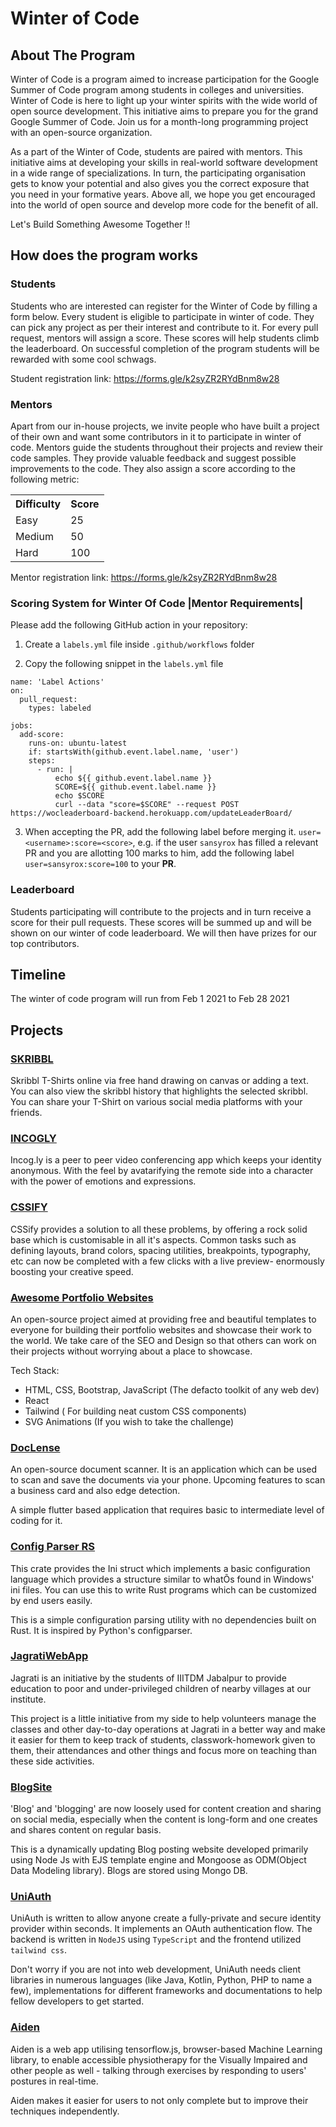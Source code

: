 # Winter of Code

## About The Program

Winter of Code is a program aimed to increase participation for the Google Summer of Code program among students in colleges and universities.
Winter of Code is here to light up your winter spirits with the wide world of open source development. This initiative aims to prepare you for the grand Google Summer of Code. Join us for a month-long programming project with an open-source organization.

As a part of the Winter of Code, students are paired with mentors. This initiative aims at developing your skills in real-world software development in a wide range of specializations. In turn, the participating organisation gets to know your potential and also gives you the correct exposure that you need in your formative years. Above all, we hope you get encouraged into the world of open source and develop more code for the benefit of all.

Let's Build Something Awesome Together !!

## How does the program works

### Students

Students who are interested can register for the Winter of Code by filling a form below. Every student is eligible to participate in winter of code. They can pick any project as per their interest and contribute to it. For every pull request, mentors will assign a score. These scores will help students climb the leaderboard. On successful completion of the program students will be rewarded with some cool schwags.

Student registration link: https://forms.gle/k2syZR2RYdBnm8w28

### Mentors

Apart from our in-house projects, we invite people who have built a project of their own and want some contributors in it to participate in winter of code. Mentors guide the students throughout their projects and review their code samples. They provide valuable feedback and suggest possible improvements to the code. They also assign a score according to the following metric:

<table>
  <tr>
    <th>Difficulty</th>
    <th>Score</th>
  </tr>
  <tr>
    <td>Easy</td>
    <td>25</td>
  </tr>
  <tr>
    <td>Medium</td>
    <td>50</td>
  </tr>
  <tr>
    <td>Hard</td>
    <td>100</td>
  </tr>
</table>

Mentor registration link: https://forms.gle/k2syZR2RYdBnm8w28

### Scoring System for Winter Of Code |Mentor Requirements|

Please add the following GitHub action in your repository:

1. Create a `labels.yml` file inside `.github/workflows` folder

2. Copy the following snippet in the `labels.yml` file

```
name: 'Label Actions'
on: 
  pull_request:
    types: labeled

jobs:
  add-score:
    runs-on: ubuntu-latest
    if: startsWith(github.event.label.name, 'user')
    steps:
      - run: |
          echo ${{ github.event.label.name }}
          SCORE=${{ github.event.label.name }}
          echo $SCORE
          curl --data "score=$SCORE" --request POST https://wocleaderboard-backend.herokuapp.com/updateLeaderBoard/
```

3. When accepting the PR, add the following label before merging it. `user=<username>:score=<score>`, e.g. if the user `sansyrox` has filled a relevant PR and you are allotting 100 marks to him, add the following label `user=sansyrox:score=100` to your **PR**.

### Leaderboard
Students participating will contribute to the projects and in turn receive a score for their pull requests. These scores will be summed up and will be shown on our winter of code leaderboard. We will then have prizes for our top contributors.

## Timeline

The winter of code program will run from Feb 1 2021 to Feb 28 2021

## Projects

### [SKRIBBL](https://github.com/mexili/skribbl)
Skribbl T-Shirts online via free hand drawing on canvas or adding a text. You can also view the skribbl history that highlights the selected skribbl. You can share your T-Shirt on various social media platforms with your friends.

### [INCOGLY](https://github.com/mexili/incogly)
Incog.ly is a peer to peer video conferencing app which keeps your identity anonymous. With the feel by avatarifying the remote side into a character with the power of emotions and expressions.

### [CSSIFY](https://github.com/mexili/cssify)
CSSify provides a solution to all these problems, by offering a rock solid base which is customisable in all it's aspects. Common tasks such as defining layouts, brand colors, spacing utilities, breakpoints, typography, etc can now be completed with a few clicks with a live preview- enormously boosting your creative speed.


### [Awesome Portfolio Websites](https://github.com/smaranjitghose/awesome-portfolio-websites)
An open-source project aimed at providing free and beautiful templates to everyone for building their portfolio websites and showcase their work to the world. We take care of the SEO and Design so that others can work on their projects without worrying about a place to showcase.

Tech Stack:
- HTML, CSS, Bootstrap, JavaScript (The defacto toolkit of any web dev)
- React
- Tailwind ( For building neat custom CSS components)
- SVG Animations (If you wish to take the challenge)


### [DocLense](https://github.com/smaranjitghose/DocLense)
An open-source document scanner. It is an application which can be used to scan and save the documents via your phone. Upcoming features to scan a business card and also edge detection.

A simple flutter based application that requires basic to intermediate level of coding for it.

### [Config Parser RS](https://github.com/mexili/configparser-rs)
This crate provides the Ini struct which implements a basic configuration language which provides a structure similar to whatÕs found in Windows' ini files. You can use this to write Rust programs which can be customized by end users easily.

This is a simple configuration parsing utility with no dependencies built on Rust. It is inspired by Python's configparser.

### [JagratiWebApp](https://github.com/garg3133/JagratiWebApp)
Jagrati is an initiative by the students of IIITDM Jabalpur to provide education to poor and under-privileged children of nearby villages at our institute.

This project is a little initiative from my side to help volunteers manage the classes and other day-to-day operations at Jagrati in a better way and make it easier for them to keep track of students, classwork-homework given to them, their attendances and other things and focus more on teaching than these side activities.

### [BlogSite](https://github.com/ALPHAVIO/BlogSite)
'Blog' and 'blogging' are now loosely used for content creation and sharing on social media, especially when the content is long-form and one creates and shares content on regular basis.

This is a dynamically updating Blog posting website developed primarily using Node Js with EJS template engine and Mongoose as ODM(Object Data Modeling library). Blogs are stored using Mongo DB.


### [UniAuth](https://github.com/uniauth)
UniAuth is written to allow anyone create a fully-private and secure identity provider within seconds. It implements an OAuth authentication flow. The backend is written in `NodeJS` using `TypeScript` and the frontend utilized `tailwind css`.

Don't worry if you are not into web development, UniAuth needs client libraries in numerous languages (like Java, Kotlin, Python, PHP to name a few), implementations for different frameworks and documentations to help fellow developers to get started.     

### [Aiden](https://github.com/mexili/aiden)
Aiden is a web app utilising tensorflow.js, browser-based Machine Learning library, to enable accessible physiotherapy for the Visually Impaired and other people as well - talking through exercises by responding to users' postures in real-time.

Aiden makes it easier for users to not only complete but to improve their techniques independently.

